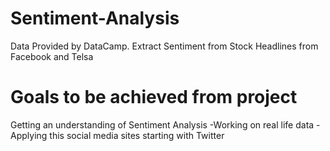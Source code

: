 # Sentiment-Analysis
Data Provided by DataCamp. Extract Sentiment from Stock Headlines from Facebook and Telsa

# Goals to be achieved from project

Getting an understanding of Sentiment Analysis -Working on real life data -Applying this social media sites starting with Twitter
